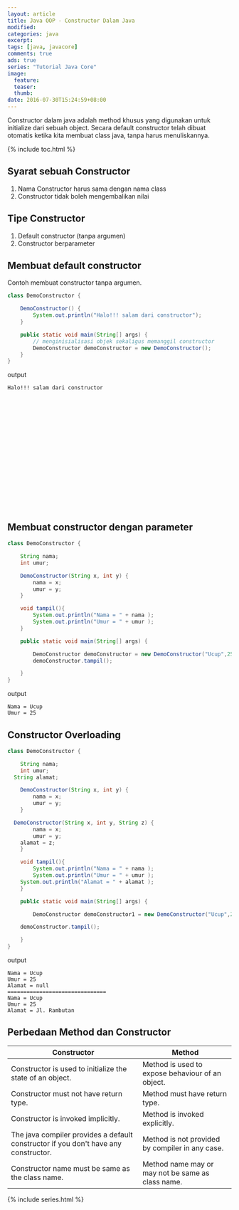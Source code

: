 ```yaml
---
layout: article
title: Java OOP - Constructor Dalam Java
modified:
categories: java
excerpt:
tags: [java, javacore]
comments: true
ads: true
series: "Tutorial Java Core"
image:
  feature:
  teaser:
  thumb:
date: 2016-07-30T15:24:59+08:00
---
```



Constructor dalam java adalah method khusus yang digunakan untuk initialize dari sebuah object. Secara default constructor telah dibuat otomatis ketika kita membuat class java, tanpa harus menuliskannya.

{% include toc.html %}

## Syarat sebuah Constructor

1. Nama Constructor harus sama dengan nama class
2. Constructor tidak boleh mengembalikan nilai

## Tipe Constructor

1. Default constructor (tanpa argumen)
2. Constructor berparameter

## Membuat default constructor

Contoh membuat constructor tanpa argumen.

```java
class DemoConstructor {

	DemoConstructor() {
		System.out.println("Halo!!! salam dari constructor");
	}

	public static void main(String[] args) {
		// menginisialisasi objek sekaligus memanggil constructor
		DemoConstructor demoConstructor = new DemoConstructor();
	}
}
```

output

```
Halo!!! salam dari constructor
```

<center><script async src="//pagead2.googlesyndication.com/pagead/js/adsbygoogle.js"></script><!-- BOX--><ins class="adsbygoogle"  style="display:inline-block;width:300px;height:250px" data-ad-client="ca-pub-4504493660273886" data-ad-slot="1638134271"></ins><script>(adsbygoogle = window.adsbygoogle || []).push({});</script></center>

## Membuat constructor dengan parameter

```java
class DemoConstructor {

	String nama;
	int umur;

	DemoConstructor(String x, int y) {
		nama = x;
		umur = y;
	}

	void tampil(){
		System.out.println("Nama = " + nama );
		System.out.println("Umur = " + umur );
	}

	public static void main(String[] args) {

		DemoConstructor demoConstructor = new DemoConstructor("Ucup",25);
		demoConstructor.tampil();

	}
}
```

output

```
Nama = Ucup
Umur = 25
```

## Constructor Overloading

```java
class DemoConstructor {

	String nama;
	int umur;
  String alamat;

	DemoConstructor(String x, int y) {
		nama = x;
		umur = y;
	}

  DemoConstructor(String x, int y, String z) {
		nama = x;
		umur = y;
    alamat = z;
	}

	void tampil(){
		System.out.println("Nama = " + nama );
		System.out.println("Umur = " + umur );
    System.out.println("Alamat = " + alamat );
	}

	public static void main(String[] args) {

		DemoConstructor demoConstructor1 = new DemoConstructor("Ucup",25);

    demoConstructor.tampil();

	}
}
```

output

```
Nama = Ucup
Umur = 25
Alamat = null
===============================
Nama = Ucup
Umur = 25
Alamat = Jl. Rambutan
```

## Perbedaan Method dan Constructor

| Constructor | Method  |
|-------------|---------|
| Constructor is used to initialize the state of an object.	| Method is used to expose behaviour of an object.|
| Constructor must not have return type. |	Method must have return type. |
| Constructor is invoked implicitly. |	Method is invoked explicitly. |
| The java compiler provides a default constructor if you don't have any constructor.	| Method is not provided by compiler in any case. |
| Constructor name must be same as the class name.	| Method name may or may not be same as class name. |

{% include series.html %}

<center><script async src="//pagead2.googlesyndication.com/pagead/js/adsbygoogle.js"></script><!-- BOX--><ins class="adsbygoogle"  style="display:inline-block;width:300px;height:250px" data-ad-client="ca-pub-4504493660273886" data-ad-slot="1638134271"></ins><script>(adsbygoogle = window.adsbygoogle || []).push({});</script></center>
